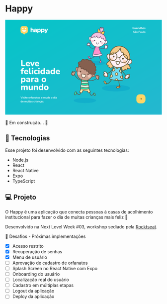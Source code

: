# Happy
![Happy](/Happy.PNG)

🚧  Em construção...  🚧

## 🚀 Tecnologias
Esse projeto foi desenvolvido com as seguintes tecnologias:
- Node.js
- React
- React Native
- Expo
- TypeScript

## 💻 Projeto
O Happy é uma aplicação que conecta pessoas à casas de acolhimento institucional para fazer o dia de muitas crianças mais feliz 💜

Desenvolvido na Next Level Week #03, workshop sediado pela [Rocktseat](https://rocketseat.com.br/).

🧠 Desafios - Próximas implementações
- [x] Acesso restrito
- [x] Recuperação de senhas
- [x] Menu de usuário
- [ ] Aprovação de cadastro de orfanatos
- [ ] Splash Screen no React Native com Expo
- [ ] Onboarding do usuário
- [ ] Localização real do usuário
- [ ] Cadastro em múltiplas etapas
- [ ] Logout da aplicação
- [ ] Deploy da aplicação
